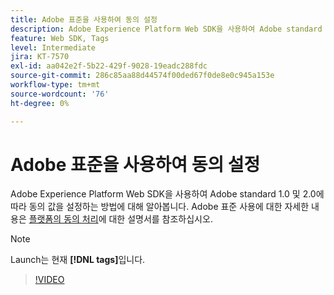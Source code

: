 ```yaml
---
title: Adobe 표준을 사용하여 동의 설정
description: Adobe Experience Platform Web SDK을 사용하여 Adobe standard 1.0 및 2.0에 따라 동의 값을 설정하는 방법에 대해 알아봅니다.
feature: Web SDK, Tags
level: Intermediate
jira: KT-7570
exl-id: aa042e2f-5b22-429f-9028-19eadc288fdc
source-git-commit: 286c85aa88d44574f00ded67f0de8e0c945a153e
workflow-type: tm+mt
source-wordcount: '76'
ht-degree: 0%

---
```


# Adobe 표준을 사용하여 동의 설정

Adobe Experience Platform Web SDK을 사용하여 Adobe standard 1.0 및 2.0에 따라 동의 값을 설정하는 방법에 대해 알아봅니다. Adobe 표준 사용에 대한 자세한 내용은 [플랫폼의 동의 처리](https://experienceleague.adobe.com/docs/experience-platform/landing/governance-privacy-security/consent/iab/overview.html)에 대한 설명서를 참조하십시오.

>[!NOTE]
>
> Launch는 현재 **[!DNL tags]**&#x200B;입니다.

>[!VIDEO](https://video.tv.adobe.com/v/332694/?learn=on&enablevpops)
